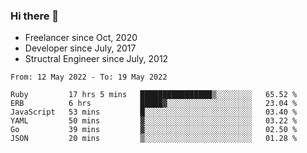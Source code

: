 ### Hi there 👋

- Freelancer since Oct, 2020
- Developer since July, 2017
- Structral Engineer since July, 2012

<!--START_SECTION:waka-->

```text
From: 12 May 2022 - To: 19 May 2022

Ruby         17 hrs 5 mins   ████████████████▒░░░░░░░░   65.52 %
ERB          6 hrs           █████▓░░░░░░░░░░░░░░░░░░░   23.04 %
JavaScript   53 mins         █░░░░░░░░░░░░░░░░░░░░░░░░   03.40 %
YAML         50 mins         ▓░░░░░░░░░░░░░░░░░░░░░░░░   03.22 %
Go           39 mins         ▓░░░░░░░░░░░░░░░░░░░░░░░░   02.50 %
JSON         20 mins         ▒░░░░░░░░░░░░░░░░░░░░░░░░   01.28 %
```

<!--END_SECTION:waka-->

